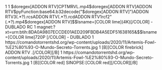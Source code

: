   <item> 
1   <title>[B][COLOR blue]Artemis Fowl – O Mundo Secreto- [COLOR red]ADDON RTV [COLOR red](2020) Dual Áudio / Dublado 5.1 BluRay 720p | 1080p | 3D | 4K | 2160p [/COLOR][/B]</title>
1   <maglink>$doregex[ADDON RTV]CPTMRVL.mp4$doregex[ADDON RTV]</link><regex><name>ADDON RTV</name><expres>$pyFunction:base64.b32decode("$doregex[ADDON RTV]")</expres><page></page></regex><regex><name>ADDON RTV3</name><expres>(.*?).rcs</expres><page></page></regex><regex><name>ADDON RTV</name><expres>(.*?).rcd</expres><page></page></regex><regex><name>ADDON RTV1</name><expres>rcf2"(.*?).mp4</expres><page>$doregex[ADDON RTV]</page></regex>$$lsname=[COLOR lime](4K)[/COLOR] - DUBLADO RC</maglink>
1   <maglink>magnet:?xt=urn:btih:8DA0A9807ECCDE01AED209FBDB4A5EDF51638165&amp$$lsname=[COLOR lime]720P [/COLOR] - DUBLADO</maglink> 
1   <thumbnail>https://comandotorrentshd.org/wp-content/uploads/2020/11/Artemis-Fowl-%E2%80%93-O-Mundo-Secreto-Torrents.jpg</thumbnail>
1   <genre>[B][COLOR firebrick] ADDON RTV .[/COLOR][/B]</genre>
1   <fanart>https://comandotorrentshd.org/wp-content/uploads/2020/11/Artemis-Fowl-%E2%80%93-O-Mundo-Secreto-Torrents.jpg</fanart>
1   <info>[B][COLOR red] SINOPSE:[COLOR red][/COLOR][/B]</info>	
  </item>  
